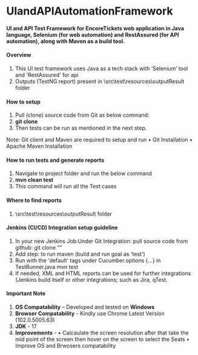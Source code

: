 # UIandAPIAutomationFramework

<h4>UI and API Test Framework for EncoreTickets web application in Java language, Selenium (for web automation) and RestAssured (for API automation), along with Maven as a build tool.</h4>

<h4>Overview</h4>

1. This UI test framework uses Java as a tech stack with ‘Selenium’ tool and 'RestAssured' for api
2. Outputs (TestNG report) present in \src\test\resources\outputResult folder

<h4>How to setup</h4>

1. Pull (clone) source code from Git as below command:
2. **git clone** 
3. Then tests can be run as mentioned in the next step.

Note: Git client and Maven are required to setup and run
•	Git Installation
•	Apache Maven Installation

<h4>How to run tests and generate reports</h4>

1. Navigate to project folder and run the below command 
2. **mvn clean test**
3. This command will run all the Test cases 


<h4>Where to find reports</h4>

1. \src\test\resources\outputResult folder

<h4>Jenkins (CI/CD) Integration setup guideline</h4>

1. In your new Jenkins Job:Under Git Integration: pull source code from github: git clone “”
2. Add step: to run maven (build and run goal as 'test')
3. Run with the 'default' tags under Cucumber.options {...} in TestRunner.java mvn test 
4. If needed, XML and HTML reports can be used for further integrations (Jenkins build itself or other integrations; such as Jira, qTest.
  


<h4>Important Note</h4>

1. **OS Compatability** – Developed and tested on **Windows**
2. **Browser Compatability** - Kindly use Chrome Latest Version (102.0.5005.63)
3. **JDK** - 17
4. **Improvements** - 
• Calcaulate the screen resolution after that take the mid point of the screen then hover on the screen to select the Seats
• Improve OS and Brwosers compatability 
